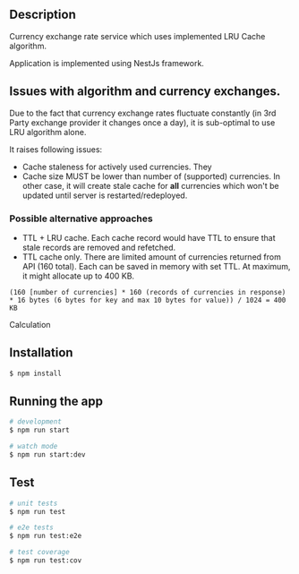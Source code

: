 ## Description

Currency exchange rate service which uses implemented LRU Cache algorithm.

Application is implemented using NestJs framework.

## Issues with algorithm and currency exchanges.

Due to the fact that currency exchange rates fluctuate constantly (in 3rd Party exchange provider it changes once a day), it is sub-optimal to use LRU algorithm alone.

It raises following issues:

- Cache staleness for actively used currencies. They
- Cache size MUST be lower than number of (supported) currencies. In other case, it will create stale cache for **all** currencies which won't be updated until server is restarted/redeployed.

### Possible alternative approaches

- TTL + LRU cache. Each cache record would have TTL to ensure that stale records are removed and refetched.
- TTL cache only. There are limited amount of currencies returned from API (160 total). Each can be saved in memory with set TTL. At maximum, it might allocate up to 400 KB.

```
(160 [number of currencies] * 160 (records of currencies in response) * 16 bytes (6 bytes for key and max 10 bytes for value)) / 1024 = 400 KB
```

Calculation

## Installation

```bash
$ npm install
```

## Running the app

```bash
# development
$ npm run start

# watch mode
$ npm run start:dev
```

## Test

```bash
# unit tests
$ npm run test

# e2e tests
$ npm run test:e2e

# test coverage
$ npm run test:cov
```
